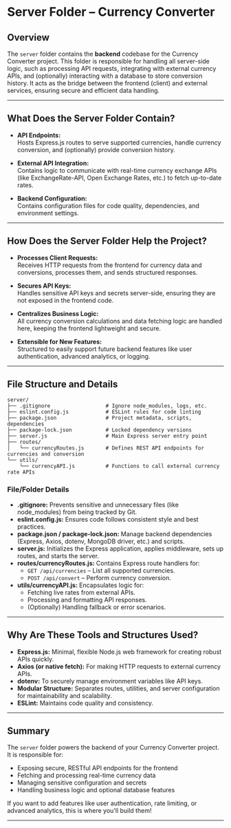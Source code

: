 # Server Folder – Currency Converter

## Overview

The `server` folder contains the **backend** codebase for the Currency Converter project. This folder is responsible for handling all server-side logic, such as processing API requests, integrating with external currency APIs, and (optionally) interacting with a database to store conversion history. It acts as the bridge between the frontend (client) and external services, ensuring secure and efficient data handling.

---

## What Does the Server Folder Contain?

- **API Endpoints:**  
  Hosts Express.js routes to serve supported currencies, handle currency conversion, and (optionally) provide conversion history.

- **External API Integration:**  
  Contains logic to communicate with real-time currency exchange APIs (like ExchangeRate-API, Open Exchange Rates, etc.) to fetch up-to-date rates.

- **Backend Configuration:**  
  Contains configuration files for code quality, dependencies, and environment settings.

---

## How Does the Server Folder Help the Project?

- **Processes Client Requests:**  
  Receives HTTP requests from the frontend for currency data and conversions, processes them, and sends structured responses.

- **Secures API Keys:**  
  Handles sensitive API keys and secrets server-side, ensuring they are not exposed in the frontend code.

- **Centralizes Business Logic:**  
  All currency conversion calculations and data fetching logic are handled here, keeping the frontend lightweight and secure.

- **Extensible for New Features:**  
  Structured to easily support future backend features like user authentication, advanced analytics, or logging.

---

## File Structure and Details

```
server/
├── .gitignore                  # Ignore node_modules, logs, etc.
├── eslint.config.js            # ESLint rules for code linting
├── package.json                # Project metadata, scripts, dependencies
├── package-lock.json           # Locked dependency versions
├── server.js                   # Main Express server entry point
├── routes/
│   └── currencyRoutes.js       # Defines REST API endpoints for currencies and conversion
└── utils/
    └── currencyAPI.js          # Functions to call external currency rate APIs
```

### File/Folder Details

- **.gitignore:** Prevents sensitive and unnecessary files (like node_modules) from being tracked by Git.
- **eslint.config.js:** Ensures code follows consistent style and best practices.
- **package.json / package-lock.json:** Manage backend dependencies (Express, Axios, dotenv, MongoDB driver, etc.) and scripts.
- **server.js:** Initializes the Express application, applies middleware, sets up routes, and starts the server.
- **routes/currencyRoutes.js:** Contains Express route handlers for:
    - `GET /api/currencies` – List all supported currencies.
    - `POST /api/convert` – Perform currency conversion.
- **utils/currencyAPI.js:** Encapsulates logic for:
    - Fetching live rates from external APIs.
    - Processing and formatting API responses.
    - (Optionally) Handling fallback or error scenarios.

---

## Why Are These Tools and Structures Used?

- **Express.js:** Minimal, flexible Node.js web framework for creating robust APIs quickly.
- **Axios (or native fetch):** For making HTTP requests to external currency APIs.
- **dotenv:** To securely manage environment variables like API keys.
- **Modular Structure:** Separates routes, utilities, and server configuration for maintainability and scalability.
- **ESLint:** Maintains code quality and consistency.

---

## Summary

The `server` folder powers the backend of your Currency Converter project. It is responsible for:

- Exposing secure, RESTful API endpoints for the frontend
- Fetching and processing real-time currency data
- Managing sensitive configuration and secrets
- Handling business logic and optional database features

If you want to add features like user authentication, rate limiting, or advanced analytics, this is where you'll build them!

---